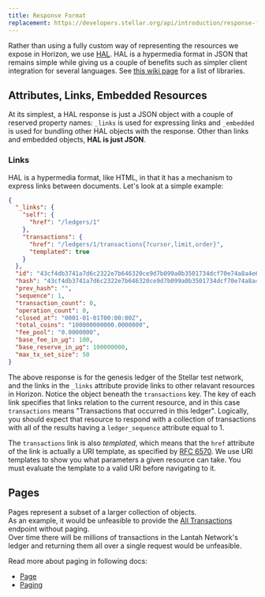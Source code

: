 ```yaml
---
title: Response Format
replacement: https://developers.stellar.org/api/introduction/response-format/
---
```


Rather than using a fully custom way of representing the resources we expose in
Horizon, we use [HAL](http://stateless.co/hal_specification.html). HAL is a
hypermedia format in JSON that remains simple while giving us a couple of
benefits such as simpler client integration for several languages. See [this
wiki page](https://github.com/mikekelly/hal_specification/wiki/Libraries) for a
list of libraries.

## Attributes, Links, Embedded Resources

At its simplest, a HAL response is just a JSON object with a couple of reserved
property names:  `_links` is used for expressing links and `_embedded` is used
for bundling other HAL objects with the response.  Other than links and embedded
objects, **HAL is just JSON**.

### Links

HAL is a hypermedia format, like HTML, in that it has a mechanism to express
links between documents.  Let's look at a simple example:

```json
{
  "_links": {
    "self": {
      "href": "/ledgers/1"
    },
    "transactions": {
      "href": "/ledgers/1/transactions{?cursor,limit,order}",
      "templated": true
    }
  },
  "id": "43cf4db3741a7d6c2322e7b646320ce9d7b099a0b3501734dcf70e74a8a4e637",
  "hash": "43cf4db3741a7d6c2322e7b646320ce9d7b099a0b3501734dcf70e74a8a4e637",
  "prev_hash": "",
  "sequence": 1,
  "transaction_count": 0,
  "operation_count": 0,
  "closed_at": "0001-01-01T00:00:00Z",
  "total_coins": "100000000000.0000000",
  "fee_pool": "0.0000000",
  "base_fee_in_µg": 100,
  "base_reserve_in_µg": 100000000,
  "max_tx_set_size": 50
}
```

The above response is for the genesis ledger of the Stellar test network, and
the links in the `_links` attribute provide links to other relavant resources in
Horizon.  Notice the object beneath the `transactions` key.  The key of each
link specifies that links relation to the current resource, and in this case
`transactions` means "Transactions that occurred in this ledger".  Logically,
you should expect that resource to respond with a collection of transactions
with all of the results having a `ledger_sequence` attribute equal to 1.

The `transactions` link is also _templated_, which means that the `href`
attribute of the link is actually a URI template, as specified by  [RFC
6570](https://tools.ietf.org/html/rfc6570).  We use URI templates to show you
what parameters a given resource can take. You must evaluate the template to a
valid URI before navigating to it.

## Pages

Pages represent a subset of a larger collection of objects.  
As an example, it would be unfeasible to provide the
[All Transactions](../reference/endpoints/transactions-all.md) endpoint without paging.  
Over time there will be millions of transactions in the Lantah Network's ledger
and returning them all over a single request would be unfeasible.

Read more about paging in following docs:
- [Page](../reference/resources/page.md)
- [Paging](./paging.md)
